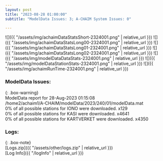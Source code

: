 ```yaml
---
layout: post
title: "2023-08-28 01:00:00"
subtitle: "ModelData Issues: 3; A-CHAIM System Issues: 0"

---
```


![]({{ "/assets/img/achaimDataStatsShort-2324001.png" | relative_url }})
![]({{ "/assets/img/achaimDataStatsLong00-2324001.png" | relative_url }})
![]({{ "/assets/img/achaimDataStatsLong01-2324001.png" | relative_url }})
![]({{ "/assets/img/achaimDataStatsLong02-2324001.png" | relative_url }})
![]({{ "/assets/img/modelDataDataStats-2324001.png" | relative_url }})
![]({{ "/assets/img/modelDataStationStats-2324001.png" | relative_url }})
![]({{ "/assets/img/achaimRunTime-2324001.png" | relative_url }})


### ModelData Issues:  
  
{: .box-warning}  
 ModelData report for 28-Aug-2023 01:15:08   
 /home2/achaim1/A-CHAIM/modelData/2023/240/01/modelData.mat   
 0% of all possible stations for IONO were downloaded. x129   
 0% of all possible stations for KASI were downloaded. x4641   
 0% of all possible stations for KARTVERKET were downloaded. x4350   
  


### Logs:  
  
{: .box-note}  
[Logs.zip]({{ "/assets/other/logs.zip" | relative_url }})  
[Log Info]({{ "/logInfo" | relative_url }})  
